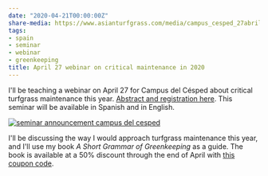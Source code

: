 ```yaml
---
date: "2020-04-21T00:00:00Z"
share-media: https://www.asianturfgrass.com/media/campus_cesped_27abril.jpg
tags:
- spain
- seminar
- webinar
- greenkeeping
title: April 27 webinar on critical maintenance in 2020
---
```


I'll be teaching a webinar on April 27 for Campus del Césped about critical turfgrass maintenance this year. [Abstract and registration here](http://www.campusdelcesped.com/1/greenkeeping_1083548.html). This seminar will be available in Spanish and in English.

[![seminar announcement campus del cesped](/media/campus_cesped_27abril.jpg)](http://www.campusdelcesped.com/1/greenkeeping_1083548.html)

I'll be discussing the way I would approach turfgrass maintenance this year, and I'll use my book *A Short Grammar of Greenkeeping* as a guide. The book is available at a 50% discount through the end of April with [this coupon code](https://leanpub.com/short_grammar_of_greenkeeping/c/cesped).
